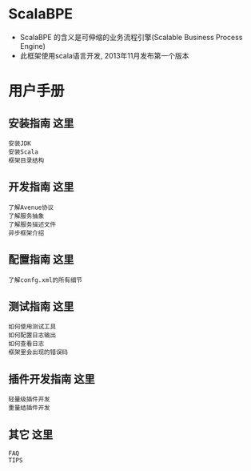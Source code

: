 # ScalaBPE

* ScalaBPE 的含义是可伸缩的业务流程引擎(Scalable Business Process Engine)
* 此框架使用scala语言开发, 2013年11月发布第一个版本

# 用户手册

## 安装指南 这里

	安装JDK
	安装Scala
	框架目录结构	

## 开发指南 这里

	了解Avenue协议
	了解服务抽象
	了解服务描述文件
	异步框架介绍

## 配置指南 这里

	了解confg.xml的所有细节

## 测试指南 这里

	如何使用测试工具
	如何配置日志输出
	如何查看日志
	框架里会出现的错误码

## 插件开发指南 这里

	轻量级插件开发
	重量结插件开发

## 其它 这里

	FAQ
	TIPS
	